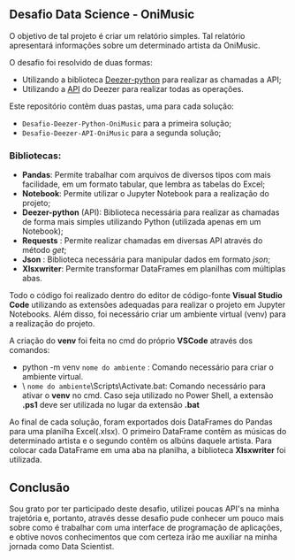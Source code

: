 ## Desafio Data Science - OniMusic ##

O objetivo de tal projeto é criar um relatório simples. Tal relatório apresentará informações sobre um determinado artista da OniMusic.

O desafio foi resolvido de duas formas:
- Utilizando a biblioteca [Deezer-python](https://deezer-python.readthedocs.io/en/stable/) para realizar as chamadas a API;
- Utilizando a [API](https://developers.deezer.com/api) do Deezer para realizar todas as operações.

Este repositório contêm duas pastas, uma para cada solução:
- `Desafio-Deezer-Python-OniMusic` para a primeira solução;
- `Desafio-Deezer-API-OniMusic` para a segunda solução;

### Bibliotecas:

- **Pandas**: Permite trabalhar com arquivos de diversos tipos com mais facilidade, em um formato tabular, que lembra as tabelas do Excel;
- **Notebook**: Permite utilizar o Jupyter Notebook para a realização do projeto;
- **Deezer-python** (API): Biblioteca necessária para realizar as chamadas de forma mais simples utilizando Python (utilizada apenas em um Notebook);
- **Requests** : Permite realizar chamadas em diversas API através do método _get_;
- **Json** : Biblioteca necessária para manipular dados em formato _json_;
- **Xlsxwriter**: Permite transformar DataFrames em planilhas com múltiplas abas.

Todo o código foi realizado dentro do editor de código-fonte **Visual Studio Code** utilizando as extensões adequadas para realizar o projeto em Jupyter Notebooks. Além disso, foi necessário criar um ambiente virtual (venv) para a realização do projeto.

A criação do **venv** foi feita no cmd do próprio **VSCode** através dos comandos:

- python -m venv `nome do ambiente` : Comando necessário para criar o ambiente virtual.
- \ `nome do ambiente`\Scripts\Activate.bat: Comando necessário para ativar o **venv** no cmd. Caso seja utilizado no Power Shell, a extensão **.ps1** deve ser utilizada no lugar da extensão **.bat**


Ao final de cada solução, foram exportados dois DataFrames do Pandas para uma planilha Excel(.xlsx). O primeiro DataFrame contêm as músicas do determinado artista e o segundo contêm os albúns daquele artista. Para colocar cada DataFrame em uma aba na planilha, a biblioteca **Xlsxwriter** foi utilizada.

## Conclusão ##
Sou grato por ter participado deste desafio, utilizei poucas API's na minha trajetória e, portanto, através desse desafio pude conhecer um pouco mais sobre como é trabalhar com uma interface de programação de aplicações, e obtive novos conhecimentos que com certeza irão me auxiliar na minha jornada como Data Scientist.

